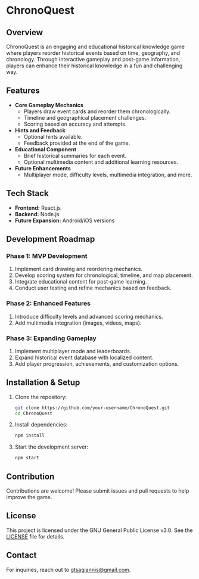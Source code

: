 # ChronoQuest

## Overview
ChronoQuest is an engaging and educational historical knowledge game where players reorder historical events based on time, geography, and chronology. Through interactive gameplay and post-game information, players can enhance their historical knowledge in a fun and challenging way.

## Features
- **Core Gameplay Mechanics**
  - Players draw event cards and reorder them chronologically.
  - Timeline and geographical placement challenges.
  - Scoring based on accuracy and attempts.
- **Hints and Feedback**
  - Optional hints available.
  - Feedback provided at the end of the game.
- **Educational Component**
  - Brief historical summaries for each event.
  - Optional multimedia content and additional learning resources.
- **Future Enhancements**
  - Multiplayer mode, difficulty levels, multimedia integration, and more.

## Tech Stack
- **Frontend:** React.js
- **Backend:** Node.js
- **Future Expansion:** Android/iOS versions

## Development Roadmap
### Phase 1: MVP Development
1. Implement card drawing and reordering mechanics.
2. Develop scoring system for chronological, timeline, and map placement.
3. Integrate educational content for post-game learning.
4. Conduct user testing and refine mechanics based on feedback.

### Phase 2: Enhanced Features
1. Introduce difficulty levels and advanced scoring mechanics.
2. Add multimedia integration (images, videos, maps).

### Phase 3: Expanding Gameplay
1. Implement multiplayer mode and leaderboards.
2. Expand historical event database with localized content.
3. Add player progression, achievements, and customization options.

## Installation & Setup
1. Clone the repository:
   ```sh
   git clone https://github.com/your-username/ChronoQuest.git
   cd ChronoQuest
   ```
2. Install dependencies:
   ```sh
   npm install
   ```
3. Start the development server:
   ```sh
   npm start
   ```

## Contribution
Contributions are welcome! Please submit issues and pull requests to help improve the game.

## License
This project is licensed under the GNU General Public License v3.0. See the [LICENSE](LICENSE) file for details.

## Contact
For inquiries, reach out to [gtsagiannis@gmail.com](gtsagiannis@gmail.com).
